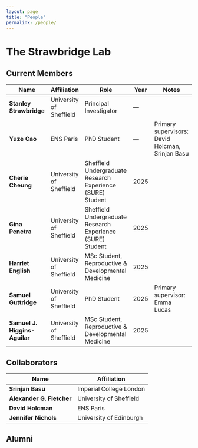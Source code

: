```yaml
---
layout: page
title: "People"
permalink: /people/
---
```


# The Strawbridge Lab

## Current Members

| Name                          | Affiliation             | Role                                                       | Year  | Notes                                              |
|-------------------------------|-------------------------|------------------------------------------------------------|-------|----------------------------------------------------|
| **Stanley Strawbridge**       | University of Sheffield | Principal Investigator                                     | —     |                                                    |
| **Yuze Cao**                  | ENS Paris               | PhD Student                                                | —     | Primary supervisors: David Holcman, Srinjan Basu   |
| **Cherie Cheung**             | University of Sheffield | Sheffield Undergraduate Research Experience (SURE) Student | 2025  |                                                    |
| **Gina Penetra**              | University of Sheffield | Sheffield Undergraduate Research Experience (SURE) Student | 2025  |                                                    |
| **Harriet English**           | University of Sheffield | MSc Student, Reproductive & Developmental Medicine         | 2025  |                                                    |
| **Samuel Guttridge**          | University of Sheffield | PhD Student                                                | 2025  | Primary supervisor: Emma Lucas                     |
| **Samuel J. Higgins-Aguilar** | University of Sheffield | MSc Student, Reproductive & Developmental Medicine         | 2025  |                                                    |


## Collaborators

| Name                    | Affiliation                         |
|-------------------------|-------------------------------------|
| **Srinjan Basu**        | Imperial College London             |
| **Alexander G. Fletcher** | University of Sheffield           |
| **David Holcman**       | ENS Paris                           |
| **Jennifer Nichols**    | University of Edinburgh             |

## Alumni

